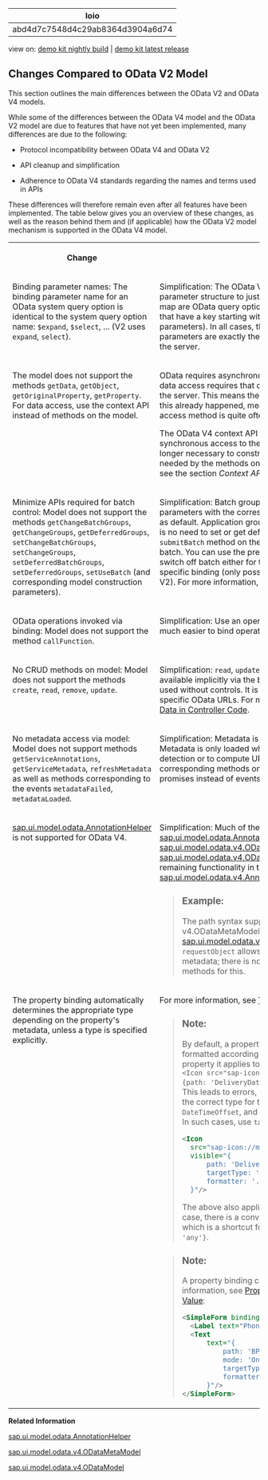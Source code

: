 <!-- loioabd4d7c7548d4c29ab8364d3904a6d74 -->

| loio |
| -----|
| abd4d7c7548d4c29ab8364d3904a6d74 |

<div id="loio">

view on: [demo kit nightly build](https://sdk.openui5.org/nightly/#/topic/abd4d7c7548d4c29ab8364d3904a6d74) | [demo kit latest release](https://sdk.openui5.org/topic/abd4d7c7548d4c29ab8364d3904a6d74)</div>

## Changes Compared to OData V2 Model

This section outlines the main differences between the OData V2 and OData V4 models.

While some of the differences between the OData V4 model and the OData V2 model are due to features that have not yet been implemented, many differences are due to the following:

-   Protocol incompatibility between OData V4 and OData V2

-   API cleanup and simplification

-   Adherence to OData V4 standards regarding the names and terms used in APIs


These differences will therefore remain even after all features have been implemented. The table below gives you an overview of these changes, as well as the reason behind them and \(if applicable\) how the OData V2 model mechanism is supported in the OData V4 model.


<table>
<tr>
<th valign="top">

Change

</th>
<th valign="top">

Reason

</th>
</tr>
<tr>
<td valign="top">

Binding parameter names: The binding parameter name for an OData system query option is identical to the system query option name: `$expand`, `$select`, ... \(V2 uses `expand`, `select`\).

</td>
<td valign="top">

Simplification: The OData V4 model simplifies the binding parameter structure to just one map where all entries in the map are OData query options, with the exception of entries that have a key starting with "$$" \(binding-specific parameters\). In all cases, the names of the binding parameters are exactly the same as in the OData URL sent to the server.

</td>
</tr>
<tr>
<td valign="top">

The model does not support the methods `getData`, `getObject`, `getOriginalProperty`, `getProperty`. For data access, use the context API instead of methods on the model.

</td>
<td valign="top">

OData requires asynchronous data retrieval: Synchronous data access requires that data has already been loaded from the server. This means there is no way of knowing whether this already happened, meaning the result of a synchronous access method is quite often unpredictable.

The OData V4 context API offers ansynchronous and synchronous access to the data of a specific context. It is no longer necessary to construct a path for data access as needed by the methods on the model. For more information, see the section *Context API* in [Bindings](Bindings_54e0ddf.md).

</td>
</tr>
<tr>
<td valign="top">

Minimize APIs required for batch control: Model does not support the methods `getChangeBatchGroups`, `getChangeGroups`, `getDeferredGroups`, `setChangeBatchGroups`, `setChangeGroups`, `setDeferredBatchGroups`, `setDeferredGroups`, `setUseBatch` \(and corresponding model construction parameters\).

</td>
<td valign="top">

Simplification: Batch groups are solely defined via binding parameters with the corresponding parameters on the model as default. Application groups are by default deferred; there is no need to set or get deferred groups. You just need the `submitBatch` method on the model to control invocation of the batch. You can use the predefined batch group `"$direct"` to switch off batch either for the complete model or for a specific binding \(only possible for the complete model in V2\). For more information, see [Batch Control](Batch_Control_74142a3.md).

</td>
</tr>
<tr>
<td valign="top">

OData operations invoked via binding: Model does not support the method `callFunction`.

</td>
<td valign="top">

Simplification: Use an operation binding instead; it is now much easier to bind operation invocation results to controls.

</td>
</tr>
<tr>
<td valign="top">

No CRUD methods on model: Model does not support the methods `create`, `read`, `remove`, `update`.

</td>
<td valign="top">

Simplification: `read`, `update`, `create` and `remove` operations are available implicitly via the bindings. Bindings can also be used without controls. It is not possible to initiate requests for specific OData URLs. For more information, see [Accessing Data in Controller Code](Accessing_Data_in_Controller_Code_17b30ac.md).

</td>
</tr>
<tr>
<td valign="top">

No metadata access via model: Model does not support methods `getServiceAnnotations`, `getServiceMetadata`, `refreshMetadata` as well as methods corresponding to the events `metadataFailed`, `metadataLoaded`.

</td>
<td valign="top">

Simplification: Metadata is only accessed via `ODataMetaModel`. Metadata is only loaded when needed \(e.g. for type detection or to compute URLs for write requests\); the corresponding methods on the `v4.ODataMetaModel` use promises instead of events.

</td>
</tr>
<tr>
<td valign="top">

[sap.ui.model.odata.AnnotationHelper](https://sdk.openui5.org/api/sap.ui.model.odata.AnnotationHelper) is not supported for OData V4.

</td>
<td valign="top">

Simplification: Much of the functionality in [sap.ui.model.odata.AnnotationHelper](https://sdk.openui5.org/api/sap.ui.model.odata.AnnotationHelper) is provided by [sap.ui.model.odata.v4.ODataMetaModel](https://sdk.openui5.org/api/sap.ui.model.odata.v4.ODataMetaModel)and [sap.ui.model.odata.v4.ODataModel](https://sdk.openui5.org/api/sap.ui.model.odata.v4.ODataModel). You can find the remaining functionality in the OData V4 specific [sap.ui.model.odata.v4.AnnotationHelper](https://sdk.openui5.org/api/sap.ui.model.odata.v4.AnnotationHelper.html).

> ### Example:  
> The path syntax supported by the v4.ODataMetaModel, see [sap.ui.model.odata.v4.ODataMetaModel](https://sdk.openui5.org/api/sap.ui.model.odata.v4.ODataMetaModel), method `requestObject` allows for navigation in the model's metadata; there is no need to use `AnnotationHelper` methods for this.



</td>
</tr>
<tr>
<td valign="top">

The property binding automatically determines the appropriate type depending on the property's metadata, unless a type is specified explicitly.

</td>
<td valign="top">

For more information, see [Type Determination](Type_Determination_53cdd55.md).

> ### Note:  
> By default, a property binding delivers a value formatted according to the target type of the control property it applies to, for example`boolean` in case of `<Icon src="sap-icon://message-warning" visible="{path: 'DeliveryDate', formatter: '.isOverdue'}">`. This leads to errors, because type determination adds the correct type for the `DeliveryDate` property, which is `DateTimeOffset`, and cannot format its value as `boolean`. In such cases, use `targetType: 'any'` as follows:
> 
> ```xml
> <Icon 
> 	src="sap-icon://message-warning" 
> 	visible="{
> 		path: 'DeliveryDate', 
> 		targetType: 'any', 
> 		formatter: '.isOverdue'
> 	}"/>
> ```
> 
> The above also applies to [Expression Bindings](Expression_Binding_daf6852.md). In this case, there is a convenience notation `%{binding}`, which is a shortcut for `${path: 'binding', targetType: 'any'}`.

> ### Note:  
> A property binding can have an object value. For more information, see [Property Binding With an Object Value](Initialization_and_Read_Requests_fccfb2e.md#loiofccfb2eb41414f0792c165e69a878717__section_PBOV):
> 
> ```xml
> <SimpleForm binding="{/BusinessPartnerList('42')}">
> 	<Label text="Phone number list"/>
> 	<Text
> 		text="{
> 			path: 'BP_2_CONTACT', 
> 			mode: 'OneTime', 
> 			targetType: 'any', 
> 			formatter: '.formatPhoneNumbersAsCSV'
> 		}"/>
> </SimpleForm>
> ```



</td>
</tr>
</table>

**Related Information**  


[sap.ui.model.odata.AnnotationHelper](https://sdk.openui5.org/api/sap.ui.model.odata.AnnotationHelper)

[sap.ui.model.odata.v4.ODataMetaModel](https://sdk.openui5.org/api/sap.ui.model.odata.v4.ODataMetaModel)

[sap.ui.model.odata.v4.ODataModel](https://sdk.openui5.org/api/sap.ui.model.odata.v4.ODataModel)

